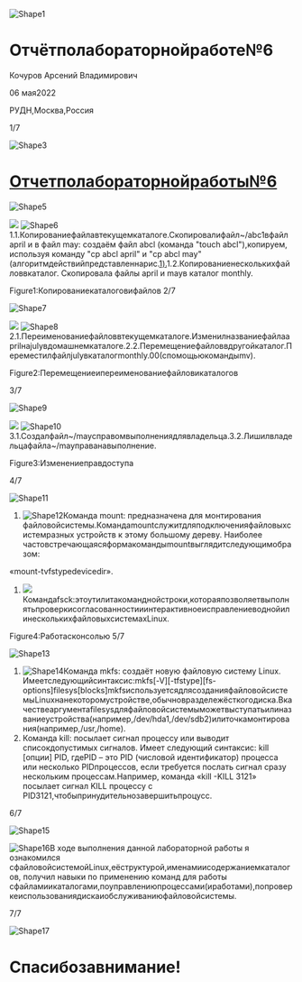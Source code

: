 ![Shape1](RackMultipart20220507-1-xlm2vw_html_ca5d0b6da1537057.gif)

# Отчётполабораторнойработе№6

Кочуров Арсений Владимирович

06 мая2022

РУДН,Москва,Россия

1/7

![Shape3](RackMultipart20220507-1-xlm2vw_html_ca5d0b6da1537057.gif)

# [Отчетполабораторнойработы№6](#_bookmark0)

![Shape5](RackMultipart20220507-1-xlm2vw_html_ca5d0b6da1537057.gif)

![](RackMultipart20220507-1-xlm2vw_html_4140600fde29f6ab.jpg) ![Shape6](RackMultipart20220507-1-xlm2vw_html_ecd39adf35fd3a8c.gif)1.1.Копированиефайлавтекущемкаталоге.Скопировалифайл~/abc1вфайл april и в файл may: создаём файл abcl (команда &quot;touch abcl&quot;),копируем, используя команду &quot;cp abcl april&quot; и &quot;cp abcl may&quot; (алгоритмдействийпредставленнарис.[1).](#_bookmark1)1.2.Копированиенесколькихфайловвкаталог. Скопировала файлы april и mayв каталог monthly.

Figure1:Копированиекаталоговифайлов 2/7

![Shape7](RackMultipart20220507-1-xlm2vw_html_ca5d0b6da1537057.gif)

![](RackMultipart20220507-1-xlm2vw_html_4e48e9f370136f30.png) ![Shape8](RackMultipart20220507-1-xlm2vw_html_4abdafdcee1b764.gif)2.1.Переименованиефайловвтекущемкаталоге.Изменилназваниефайлаaprilнаjulyвдомашнемкаталоге.2.2.Перемещениефайловвдругойкаталог.Переместилфайлjulyвкаталогmonthly.00(спомощьюкомандыmv).

Figure2:Перемещениеипереименованиефайловикаталогов

3/7

![Shape9](RackMultipart20220507-1-xlm2vw_html_ca5d0b6da1537057.gif)

![](RackMultipart20220507-1-xlm2vw_html_3b29ec0cbe50636a.png) ![Shape10](RackMultipart20220507-1-xlm2vw_html_5cedeeb128d13262.gif)3.1.Создалфайл~/mayсправомвыполнениядлявладельца.3.2.Лишилвладельцафайла~/mayправанавыполнение.

Figure3:Изменениеправдоступа

4/7

![Shape11](RackMultipart20220507-1-xlm2vw_html_ca5d0b6da1537057.gif)

  1. ![Shape12](RackMultipart20220507-1-xlm2vw_html_e0914afb4fbe4812.gif)Команда mount: предназначена для монтирования файловойсистемы.Командаmountслужитдляподключенияфайловыхсистемразных устройств к этому большому дереву. Наиболее частовстречающаясяформакомандыmountвыглядитследующимобразом:

«mount-tvfstypedevicedir».

  1. ![](RackMultipart20220507-1-xlm2vw_html_519fbe19f7eee011.png)Командаfsck:этоутилитакоманднойстроки,котораяпозволяетвыполнятьпроверкисогласованностииинтерактивноеисправлениеводнойилинесколькихфайловыхсистемахLinux.

Figure4:Работасконсолью 5/7

![Shape13](RackMultipart20220507-1-xlm2vw_html_ca5d0b6da1537057.gif)

  1. ![Shape14](RackMultipart20220507-1-xlm2vw_html_a0d6f3ebb2022407.gif)Команда mkfs: создаёт новую файловую систему Linux. Имеетследующийсинтаксис:mkfs[-V][-tfstype][fs-options]filesys[blocks]mkfsиспользуетсядлясозданияфайловойсистемыLinuxнанекоторомустройстве,обычновраздележёсткогодиска.Вкачествеаргументаfilesysдляфайловойсистемыможетвыступатьилиназваниеустройства(например,/dev/hda1,/dev/sdb2)илиточкамонтирования(например,/usr,/home).
  2. Команда kill: посылает сигнал процессу или выводит списокдопустимых сигналов. Имеет следующий синтаксис: kill [опции] PID, гдеPID – это PID (числовой идентификатор) процесса или несколько PIDпроцессов, если требуется послать сигнал сразу нескольким процессам.Например, команда «kill -KILL 3121» посылает сигнал KILL процессу с PID3121,чтобыпринудительнозавершитьпроцусс.

6/7

![Shape15](RackMultipart20220507-1-xlm2vw_html_ca5d0b6da1537057.gif)

![Shape16](RackMultipart20220507-1-xlm2vw_html_1701c62ff8f3d446.gif)В ходе выполнения данной лабораторной работы я ознакомился сфайловойсистемойLinux,еёструктурой,именамиисодержаниемкаталогов, получил навыки по применению команд для работы сфайламиикаталогами,поуправлениюпроцессами(иработами),попроверкеиспользованиядискаиобслуживаниюфайловойсистемы.

7/7

![Shape17](RackMultipart20220507-1-xlm2vw_html_b58c52e776900095.gif)

# Спасибозавнимание!
